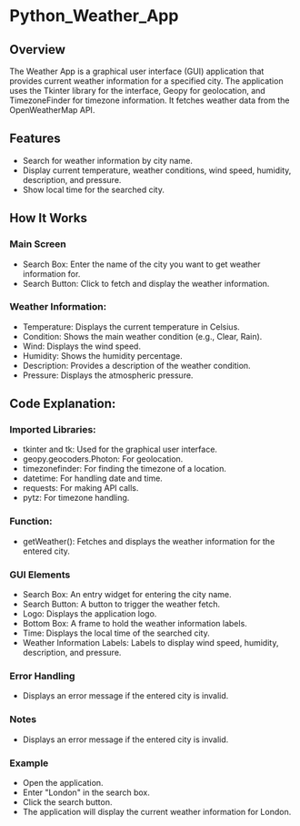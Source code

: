 ﻿# Python_Weather_App

## Overview

The Weather App is a graphical user interface (GUI) application that provides current weather information for a specified city. The application uses the Tkinter library for the interface, Geopy for geolocation, and TimezoneFinder for timezone information. It fetches weather data from the OpenWeatherMap API.

## Features

- Search for weather information by city name.
- Display current temperature, weather conditions, wind speed, humidity, description, and pressure.
- Show local time for the searched city.

## How It Works

### Main Screen

- Search Box: Enter the name of the city you want to get weather information for.
- Search Button: Click to fetch and display the weather information.

### Weather Information:

- Temperature: Displays the current temperature in Celsius.
- Condition: Shows the main weather condition (e.g., Clear, Rain).
- Wind: Displays the wind speed.
- Humidity: Shows the humidity percentage.
- Description: Provides a description of the weather condition.
- Pressure: Displays the atmospheric pressure.


## Code Explanation:

### Imported Libraries:
- tkinter and tk: Used for the graphical user interface.
- geopy.geocoders.Photon: For geolocation.
- timezonefinder: For finding the timezone of a location.
- datetime: For handling date and time.
- requests: For making API calls.
- pytz: For timezone handling.

### Function:

- getWeather(): Fetches and displays the weather information for the entered city.

### GUI Elements

- Search Box: An entry widget for entering the city name.
- Search Button: A button to trigger the weather fetch.
- Logo: Displays the application logo.
- Bottom Box: A frame to hold the weather information labels.
- Time: Displays the local time of the searched city.
- Weather Information Labels: Labels to display wind speed, humidity, description, and pressure.

  
### Error Handling

- Displays an error message if the entered city is invalid.

### Notes

- Displays an error message if the entered city is invalid.

### Example

- Open the application.
- Enter "London" in the search box.
- Click the search button.
- The application will display the current weather information for London.
